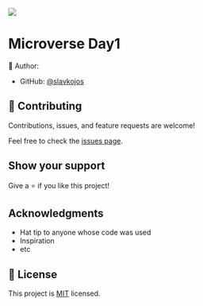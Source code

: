 ![](https://img.shields.io/badge/Microverse-blueviolet)

# Microverse Day1



👤 Author:

- GitHub: [@slavkojos](https://github.com/slavkojos)

## 🤝 Contributing

Contributions, issues, and feature requests are welcome!

Feel free to check the [issues page](issues/).

## Show your support

Give a ⭐️ if you like this project!

## Acknowledgments

- Hat tip to anyone whose code was used
- Inspiration
- etc

## 📝 License

This project is [MIT](lic.url) licensed.
